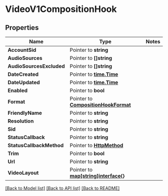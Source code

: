 # VideoV1CompositionHook

## Properties
Name | Type | Notes
------------ | ------------- | -------------
**AccountSid** | Pointer to **string** | 
**AudioSources** | Pointer to **[]string** | 
**AudioSourcesExcluded** | Pointer to **[]string** | 
**DateCreated** | Pointer to [**time.Time**](time.Time.md) | 
**DateUpdated** | Pointer to [**time.Time**](time.Time.md) | 
**Enabled** | Pointer to **bool** | 
**Format** | Pointer to [**CompositionHookFormat**](composition_hook_format.md) | 
**FriendlyName** | Pointer to **string** | 
**Resolution** | Pointer to **string** | 
**Sid** | Pointer to **string** | 
**StatusCallback** | Pointer to **string** | 
**StatusCallbackMethod** | Pointer to [**HttpMethod**](http_method.md) | 
**Trim** | Pointer to **bool** | 
**Url** | Pointer to **string** | 
**VideoLayout** | Pointer to [**map[string]interface{}**](.md) | 

[[Back to Model list]](../README.md#documentation-for-models) [[Back to API list]](../README.md#documentation-for-api-endpoints) [[Back to README]](../README.md)


